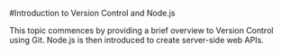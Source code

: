 #Introduction to Version Control and Node.js

This topic commences by providing a brief overview to Version Control using Git. Node.js is then introduced to create server-side web APIs.
